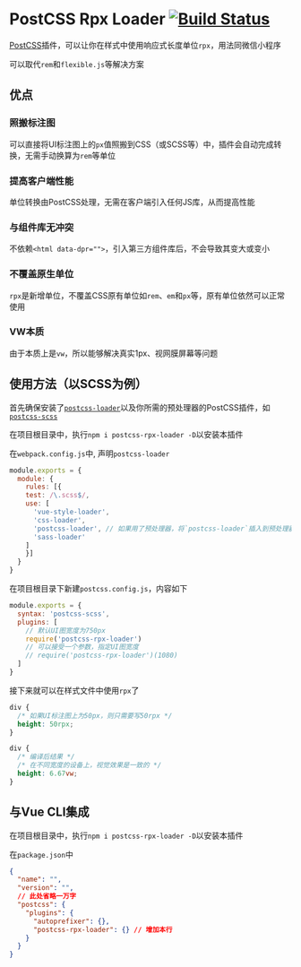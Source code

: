 # PostCSS Rpx Loader [![Build Status][ci-img]][ci]

[PostCSS]插件，可以让你在样式中使用响应式长度单位`rpx`，用法同微信小程序

可以取代`rem`和`flexible.js`等解决方案

[PostCSS]: https://github.com/postcss/postcss
[ci-img]:  https://travis-ci.org/vlev1n/postcss-rpx-loader.svg
[ci]:      https://travis-ci.org/vlev1n/postcss-rpx-loader

## 优点

### 照搬标注图

可以直接将UI标注图上的`px`值照搬到CSS（或SCSS等）中，插件会自动完成转换，无需手动换算为`rem`等单位

### 提高客户端性能

单位转换由PostCSS处理，无需在客户端引入任何JS库，从而提高性能

### 与组件库无冲突

不依赖`<html data-dpr="">`，引入第三方组件库后，不会导致其变大或变小

### 不覆盖原生单位

`rpx`是新增单位，不覆盖CSS原有单位如`rem`、`em`和`px`等，原有单位依然可以正常使用

### VW本质

由于本质上是`vw`，所以能够解决真实1px、视网膜屏幕等问题

## 使用方法（以SCSS为例）

首先确保安装了[`postcss-loader`](https://www.npmjs.com/package/postcss-loader)以及你所需的预处理器的PostCSS插件，如[`postcss-scss`](https://www.npmjs.com/package/postcss-scss)

在项目根目录中，执行`npm i postcss-rpx-loader -D`以安装本插件

在`webpack.config.js`中, 声明`postcss-loader`

```js
module.exports = {
  module: {
    rules: [{
    test: /\.scss$/,
    use: [
      'vue-style-loader',
      'css-loader',
      'postcss-loader', // 如果用了预处理器，将`postcss-loader`插入到预处理器的loader之前
      'sass-loader'
    ]
    }]
  }
}
```

在项目根目录下新建`postcss.config.js`，内容如下

```js
module.exports = {
  syntax: 'postcss-scss',
  plugins: [
    // 默认UI图宽度为750px
    require('postcss-rpx-loader')
    // 可以接受一个参数，指定UI图宽度
    // require('postcss-rpx-loader')(1080)
  ]
}
```

接下来就可以在样式文件中使用`rpx`了

```css
div {
  /* 如果UI标注图上为50px，则只需要写50rpx */
  height: 50rpx;  
}
```

```css
div {
  /* 编译后结果 */
  /* 在不同宽度的设备上，视觉效果是一致的 */
  height: 6.67vw;
}
```

## 与Vue CLI集成

在项目根目录中，执行`npm i postcss-rpx-loader -D`以安装本插件

在`package.json`中

```json
{
  "name": "",
  "version": "",
  // 此处省略一万字
  "postcss": {
    "plugins": {
      "autoprefixer": {},
      "postcss-rpx-loader": {} // 增加本行
    }
  }
}
```

<!-- ```js
postcss([ require('postcss-rpx-loader') ])
```

See [PostCSS] docs for examples for your environment. -->